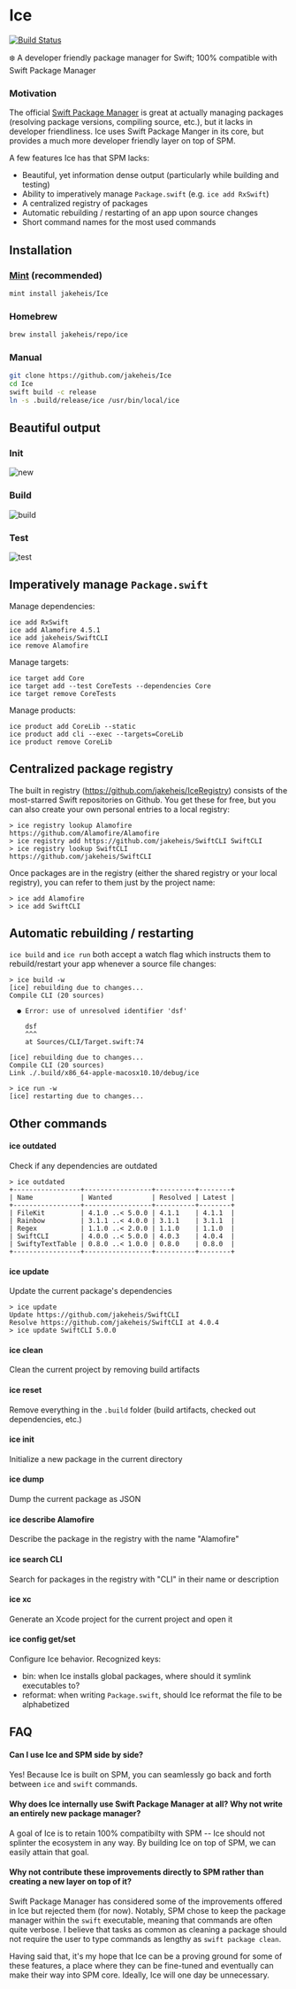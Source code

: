# Ice

[![Build Status](https://travis-ci.org/jakeheis/Ice.svg?branch=master)](https://travis-ci.org/jakeheis/Ice)

❄️ A developer friendly package manager for Swift; 100% compatible with Swift Package Manager

### Motivation

The official [Swift Package Manager](https://github.com/apple/swift-package-manager) is great at actually managing packages (resolving package versions, compiling source, etc.), but it lacks in developer friendliness. Ice uses Swift Package Manger in its core, but provides a much more developer friendly layer on top of SPM.

A few features Ice has that SPM lacks:
- Beautiful, yet information dense output (particularly while building and testing)
- Ability to imperatively manage `Package.swift` (e.g. `ice add RxSwift`)
- A centralized registry of packages
- Automatic rebuilding / restarting of an app upon source changes
- Short command names for the most used commands

## Installation
### [Mint](https://github.com/yonaskolb/mint) (recommended)

```bash
mint install jakeheis/Ice
```

### Homebrew

```bash
brew install jakeheis/repo/ice
```

### Manual

```bash
git clone https://github.com/jakeheis/Ice
cd Ice
swift build -c release
ln -s .build/release/ice /usr/bin/local/ice
```

## Beautiful output

### Init
![new](https://github.com/jakeheis/Ice/raw/gifs/new.gif)

### Build
![build](https://github.com/jakeheis/Ice/raw/gifs/build.gif)

### Test
![test](https://github.com/jakeheis/Ice/raw/gifs/test.gif)

## Imperatively manage `Package.swift`

Manage dependencies:

```shell
ice add RxSwift
ice add Alamofire 4.5.1
ice add jakeheis/SwiftCLI
ice remove Alamofire
```

Manage targets:

```shell
ice target add Core
ice target add --test CoreTests --dependencies Core
ice target remove CoreTests
```

Manage products:

```shell
ice product add CoreLib --static
ice product add cli --exec --targets=CoreLib
ice product remove CoreLib
```

## Centralized package registry

The built in registry (https://github.com/jakeheis/IceRegistry) consists of the most-starred Swift repositories on Github. You get these for free, but you can also create your own personal entries to a local registry:

```shell
> ice registry lookup Alamofire
https://github.com/Alamofire/Alamofire
> ice registry add https://github.com/jakeheis/SwiftCLI SwiftCLI
> ice registry lookup SwiftCLI
https://github.com/jakeheis/SwiftCLI
```

Once packages are in the registry (either the shared registry or your local registry), you can refer to them just by the project name:

```shell
> ice add Alamofire
> ice add SwiftCLI
```

## Automatic rebuilding / restarting

`ice build` and `ice run` both accept a watch flag which instructs them to rebuild/restart your app whenever a source file changes:

```shell
> ice build -w
[ice] rebuilding due to changes...
Compile CLI (20 sources)

  ● Error: use of unresolved identifier 'dsf'

    dsf
    ^^^
    at Sources/CLI/Target.swift:74

[ice] rebuilding due to changes...
Compile CLI (20 sources)
Link ./.build/x86_64-apple-macosx10.10/debug/ice
```

```shell
> ice run -w
[ice] restarting due to changes...
```

## Other commands

#### ice outdated

Check if any dependencies are outdated

```shell
> ice outdated
+-----------------+-----------------+----------+--------+
| Name            | Wanted          | Resolved | Latest |
+-----------------+-----------------+----------+--------+
| FileKit         | 4.1.0 ..< 5.0.0 | 4.1.1    | 4.1.1  |
| Rainbow         | 3.1.1 ..< 4.0.0 | 3.1.1    | 3.1.1  |
| Regex           | 1.1.0 ..< 2.0.0 | 1.1.0    | 1.1.0  |
| SwiftCLI        | 4.0.0 ..< 5.0.0 | 4.0.3    | 4.0.4  |
| SwiftyTextTable | 0.8.0 ..< 1.0.0 | 0.8.0    | 0.8.0  |
+-----------------+-----------------+----------+--------+
```

#### ice update
Update the current package's dependencies

```shell
> ice update
Update https://github.com/jakeheis/SwiftCLI
Resolve https://github.com/jakeheis/SwiftCLI at 4.0.4
> ice update SwiftCLI 5.0.0
```

#### ice clean
Clean the current project by removing build artifacts

#### ice reset
Remove everything in the `.build` folder (build artifacts, checked out dependencies, etc.)

#### ice init
Initialize a new package in the current directory

#### ice dump
Dump the current package as JSON

#### ice describe Alamofire
Describe the package in the registry with the name "Alamofire"

#### ice search CLI
Search for packages in the registry with "CLI" in their name or description

#### ice xc
Generate an Xcode project for the current project and open it

#### ice config get/set
Configure Ice behavior. Recognized keys:
- bin: when Ice installs global packages, where should it symlink executables to?
- reformat: when writing `Package.swift`, should Ice reformat the file to be alphabetized

## FAQ

#### Can I use Ice and SPM side by side?
Yes! Because Ice is built on SPM, you can seamlessly go back and forth between `ice` and `swift` commands.

#### Why does Ice internally use Swift Package Manager at all? Why not write an entirely new package manager?

A goal of Ice is to retain 100% compatibilty with SPM -- Ice should not splinter the ecosystem in any way. By building Ice on top of SPM, we can easily attain that goal.

#### Why not contribute these improvements directly to SPM rather than creating a new layer on top of it?

Swift Package Manager has considered some of the improvements offered in Ice but rejected them (for now). Notably, SPM chose to keep the package manager within the `swift` executable, meaning that commands are often quite verbose. I believe that tasks as common as cleaning a package should not require the user to type commands as lengthy as `swift package clean`.

Having said that, it's my hope that Ice can be a proving ground for some of these features, a place where they can be fine-tuned and eventually can make their way into SPM core. Ideally, Ice will one day be unnecessary.
